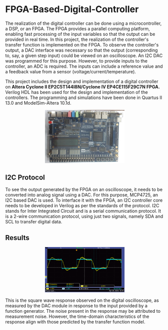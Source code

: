 # FPGA-Based-Digital-Controller

The realization of the digital controller can be done using a microcontroller, a DSP, or an FPGA. The FPGA provides a parallel computing platform, enabling fast processing of the input variables so that the output can be provided in real time. In this project, the realization of the controller's transfer function is implemented on the FPGA. To observe the controller's output, a DAC interface was necessary so that the output (corresponding to, say, a given step input) could be viewed on an oscilloscope. An I2C DAC was programmed for this purpose. However, to provide inputs to the controller, an ADC is required. The inputs can include a reference value and a feedback value from a sensor (voltage/current/temperature).

This project includes the design and implementation of a digital controller on **Altera Cyclone II EP2C5T144I8N/Cyclone IV EP4CE115F29C7N FPGA.** Verilog HDL has been used for the design and implementation of the controllers. The programming and simulations have been done in Quartus II 13.0 and ModelSim-Altera 10.1d.

<p align="center"><img width="50%" src="image/fpga.png"/></p>


## I2C Protocol

To see the output generated by the FPGA on an oscilloscope, it needs to be converted into analog signal using a DAC. For this purpose, MCP4725, an I2C based DAC is used. To interface it with the FPGA, an I2C controller core needs to be developed in Verilog as per the standards of the protocol. I2C stands for Inter Integrated Circuit and is a serial communication protocol. It is a 2-wire communication protocol, using just two signals, namely SDA and SCL to transfer digital data. 

## Results 

<p align="center"><img width="50%" src="image/res1.png"/></p>

This is the square wave response observed on the digital oscilloscope, as measured by the DAC module in response to the input provided by a function generator. The noise present in the response may be attributed to measurement noise. However, the time-domain characteristics of the response align with those predicted by the transfer function model.

